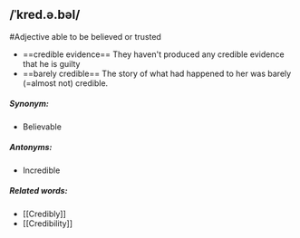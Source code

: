## /ˈkred.ə.bəl/
#Adjective
able to be believed or trusted

- ==credible evidence==
They haven't produced any credible evidence that he is guilty
- ==barely credible==
The story of what had happened to her was barely (=almost not) credible.

##### Synonym:
- Believable 

##### Antonyms:
- Incredible

##### Related words:
- [[Credibly]]
- [[Credibility]]
